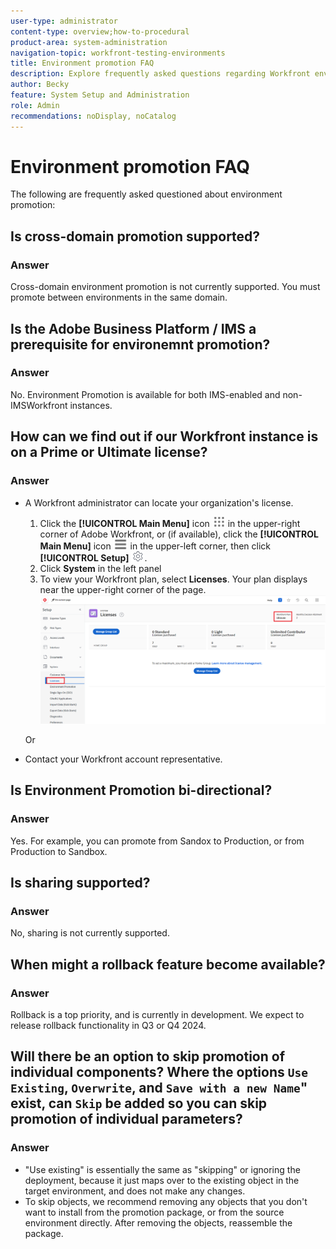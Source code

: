 ```yaml
---
user-type: administrator
content-type: overview;how-to-procedural
product-area: system-administration
navigation-topic: workfront-testing-environments
title: Environment promotion FAQ
description: Explore frequently asked questions regarding Workfront environment promotion.
author: Becky
feature: System Setup and Administration
role: Admin
recommendations: noDisplay, noCatalog
---
```

# Environment promotion FAQ

The following are frequently asked questioned about environment promotion:

## Is cross-domain promotion supported?

### Answer

Cross-domain environment promotion is not currently supported. You must promote between environments in the same domain.

## Is the Adobe Business Platform / IMS a prerequisite for environemnt promotion?

### Answer

No. Environment Promotion is available for both IMS-enabled and non-IMSWorkfront instances.

## How can we find out if our Workfront instance is on a Prime or Ultimate license?

### Answer

* A Workfront administrator can locate your organization's license.

   1. Click the **[!UICONTROL Main Menu]** icon ![Main Menu](/help/_includes/assets/main-menu-icon.png) in the upper-right corner of Adobe Workfront, or (if available), click the **[!UICONTROL Main Menu]** icon ![Main Menu](/help/_includes/assets/main-menu-icon-left-nav.png) in the upper-left corner, then click **[!UICONTROL Setup]** ![Setup icon](/help/_includes/assets/gear-icon-setup.png).
   1. Click **System** in the left panel
   1. To view your Workfront plan, select **Licenses**.
      Your plan displays near the upper-right corner of the page.
      ![](assets/locate-plan.png)

   Or
* Contact your Workfront account representative.

## Is Environment Promotion bi-directional?

### Answer

Yes. For example, you can promote from Sandox to Production, or from Production to Sandbox.

## Is sharing supported?

### Answer

No, sharing is not currently supported.

## When might a rollback feature become available?

### Answer

Rollback is a top priority, and is currently in development. We expect to release rollback functionality in Q3 or Q4 2024.

## Will there be an option to skip promotion of individual components? Where the options `Use Existing`, `Overwrite`, and `Save with a new Name`" exist, can `Skip` be added so you can skip promotion of individual parameters?

### Answer


* "Use existing" is essentially the same as "skipping" or ignoring the deployment, because it just maps over to the existing object in the target environment, and does not make any changes.
* To skip objects, we recommend removing
any objects that you don't want to install from the promotion package, or from the source environment directly. After removing the objects, reassemble the package.


